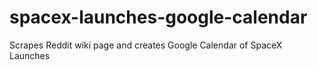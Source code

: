 # spacex-launches-google-calendar
Scrapes Reddit wiki page and creates Google Calendar of SpaceX Launches
